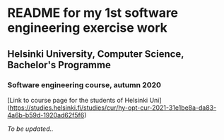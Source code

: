 # **README for my 1st software engineering exercise work**

## Helsinki University, Computer Science, Bachelor's Programme
### Software engineering course, autumn 2020

[Link to course page for the students of Helsinki Uni] (https://studies.helsinki.fi/studies/cur/hy-opt-cur-2021-31e1be8a-da83-4a6b-b59d-1920ad62f5f6)

*To be updated..*

